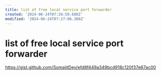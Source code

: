 ```yaml
---
title: list of free local service port forwarder
created: '2024-06-24T07:26:50.688Z'
modified: '2024-06-24T07:27:06.380Z'
---
```


# list of free local service port forwarder

https://gist.github.com/SomajitDey/efd8f449a349bcd918c120f37e67ac00
